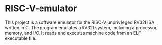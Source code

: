 # RISC-V-emulator
This project is a software emulator for the RISC-V unprivileged RV32I ISA written in C. The program emulates a RV32I system, including a processor, memory, and I/O. It reads and executes machine code from an ELF executable file.
